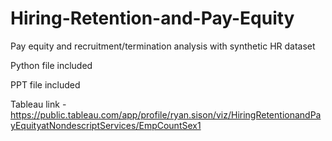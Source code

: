 # Hiring-Retention-and-Pay-Equity
Pay equity and recruitment/termination analysis with synthetic HR dataset

Python file included

PPT file included

Tableau link - https://public.tableau.com/app/profile/ryan.sison/viz/HiringRetentionandPayEquityatNondescriptServices/EmpCountSex1
